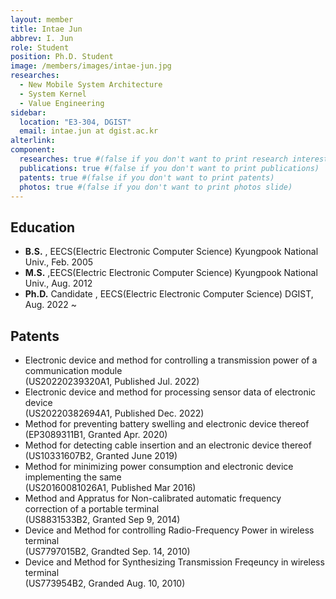 ```yaml
---
layout: member
title: Intae Jun
abbrev: I. Jun
role: Student
position: Ph.D. Student
image: /members/images/intae-jun.jpg
researches:
  - New Mobile System Architecture
  - System Kernel
  - Value Engineering
sidebar:
  location: "E3-304, DGIST"
  email: intae.jun at dgist.ac.kr
alterlink: 
component:
  researches: true #(false if you don't want to print research interest)
  publications: true #(false if you don't want to print publications)
  patents: true #(false if you don't want to print patents)
  photos: true #(false if you don't want to print photos slide)
---
```


## Education
* **B.S.** , EECS(Electric Electronic Computer Science) Kyungpook National Univ., Feb. 2005
* **M.S.** ,EECS(Electric Electronic Computer Science) Kyungpook National Univ., Aug. 2012
* **Ph.D.** Candidate , EECS(Electric Electronic Computer Science) DGIST, Aug. 2022 ~

## Patents
* Electronic device and method for controlling a transmission power of a communication module<br/>(US20220239320A1, Published Jul. 2022)
* Electronic device and method for processing sensor data of electronic device<br/>(US20220382694A1, Published Dec. 2022)
* Method for preventing battery swelling and electronic device thereof<br/>(EP3089311B1, Granted Apr. 2020)
* Method for detecting cable insertion and an electronic device thereof<br/>(US10331607B2, Granted June 2019)
* Method for minimizing power consumption and electronic device implementing the same<br/>(US20160081026A1, Published Mar 2016)
* Method and Appratus for Non-calibrated automatic frequency correction of a portable terminal<br/>(US8831533B2, Granted Sep 9, 2014)
* Device and Method for controlling Radio-Frequency Power in wireless terminal<br/>(US7797015B2, Grandted Sep. 14, 2010)
* Device and Method for Synthesizing Transmission Freqeuncy in wireless terminal<br/>(US773954B2, Granded Aug. 10, 2010)